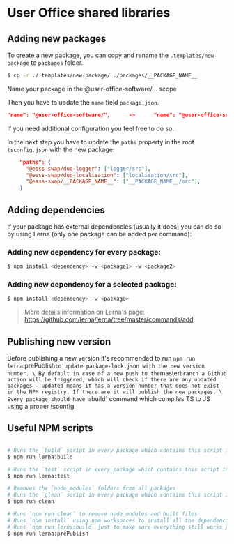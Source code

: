 # User Office shared libraries

## Adding new packages

To create a new package, you can copy and rename the `.templates/new-package` to `packages` folder.

```bash
$ cp -r ./.templates/new-package/ ./packages/__PACKAGE_NAME__
```

Name your package in the @user-office-software/... scope

Then you have to update the `name` field `package.json`.

```json
"name": "@user-office-software/",      ->      "name": "@user-office-software/__PACKAGE_NAME__",
```

If you need additional configuration you feel free to do so.

In the next step you have to update the `paths` property in the root `tsconfig.json` with the new package:

```json
    "paths": {
      "@esss-swap/duo-logger": ["logger/src"],
      "@esss-swap/duo-localisation": ["localisation/src"],
      "@esss-swap/__PACKAGE_NAME__": ["__PACKAGE_NAME__/src"],
    }
```

## Adding dependencies

If your package has external dependencies (usually it does) you can do so by using Lerna (only one package can be added per command):

### Adding new dependency for every package:

```bash
$ npm install <dependency> -w <package1> -w <package2>
```

### Adding new dependency for a selected package:

```bash
$ npm install <dependency> -w <package>
```

> More details information on Lerna's page: https://github.com/lerna/lerna/tree/master/commands/add

## Publishing new version
Before publishing a new version it's recommended to run `npm run lerna`:prePublish` to update package-lock.json with the new version number. \
By default in case of a new push to the `master` branch a Github action will be triggered, which will check if there are any updated packages - updated means it has a version number that does not exist in the NPM registry. If there are it will publish the new packages. \
Every package should have a `build` command which compiles TS to JS using a proper tsconfig.

## Useful NPM scripts

```bash

# Runs the `build` script in every package which contains this script in its `package.json`
$ npm run lerna:build

# Runs the `test` script in every package which contains this script in its `package.json`
$ npm run lerna:test

# Removes the `node_modules` folders from all packages
# Runs the `clean` script in every package which contains this script in its `package.json`
$ npm run clean

# Runs `npm run clean` to remove node_modules and built files
# Runs `npm install` using npm workspaces to install all the dependencies and to update `package-lock.json`
# Runs `npm run lerna:build` just to make sure everything still works properly
$ npm run lerna:prePublish
```
